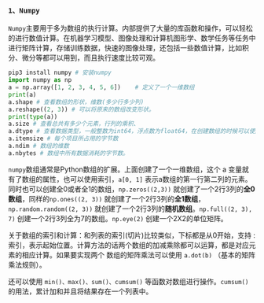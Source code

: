 ### `1、Numpy` ###

`Numpy`主要用于多为数组的执行计算。内部提供了大量的库函数和操作，可以轻松的进行数值计算。在机器学习模型、图像处理和计算机图形学、数学任务等任务中进行矩阵计算，存储训练数据，快速的图像处理，还包括一些数值计算，比如积分、微分等都可以用到，而且执行速度比较可观。

```python
pip3 install numpy # 安装numpy
import numpy as np
a = np.array([1, 2, 3, 4, 5, 6])	# 定义了一个一维数组
print(a)
a.shape	# 查看数组的形状，维数(多少行多少列)
a.reshape((2, 3)) # 可以将原来的数组改变形状。
print(type(a))
a.size # 查看总共有多少个元素，行列的乘积、
a.dtype # 查看数据类型，一般整数为int64，浮点数为float64，在创建数组的时候可以使用np.dtype=int64来指定数据类型。
a.itemsize # 每个项目所占用的字节数
a.ndim # 数组的维数
a.nbytes # 数组中所有数据消耗的字节数。
```

`numpy`数组通常是Python数组的扩展。上面创建了一个一维数组，这个 a 变量就有了数组的属性，也可以使用索引，`a[0, 1]` 表示a数组的第一行第二列的元素。同时也可以创建全0或者全1的数组，`np.zeros((2,3))` 就创建了一个2行3列的**全0数组**，同样的`np.ones((2, 3))` 就创建了一个2行3列的**全1数组**，`np.random.random((2, 3))` 就创建了一个2行3列的**随机数组**。`np.full((2, 3), 7)` 创建一个2行3列全为7的数组。`np.eye(2)` 创建一个2X2的单位矩阵。

关于数组的索引和计算：和列表的索引(切片)比较类似，下标都是从0开始，支持 : 索引，表示起始位置。计算方法的话两个数组的加减乘除都可以运算，都是对应元素的相应计算。如果要实现两个 数组的矩阵乘法可以使用 `a.dot(b)` （基本的矩阵乘法规则）。

还可以使用 `min()、max()、sum()、cumsum()` 等函数对数组进行操作。`cumsum()` 的用法，累计加和并且将结果存在一个列表中。
